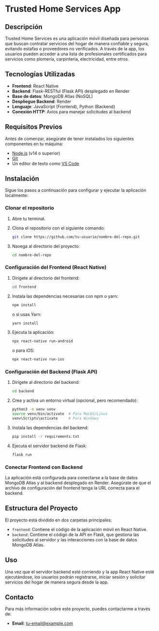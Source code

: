 # Trusted Home Services App

## Descripción

Trusted Home Services es una aplicación móvil diseñada para personas que buscan contratar servicios del hogar de manera confiable y segura, evitando estafas o proveedores no verificados. A través de la app, los usuarios pueden acceder a una lista de profesionales certificados para servicios como plomería, carpintería, electricidad, entre otros.

## Tecnologías Utilizadas

- **Frontend**: React Native
- **Backend**: Flask-RESTful (Flask API) desplegado en Render
- **Base de datos**: MongoDB Atlas (NoSQL)
- **Despliegue Backend**: Render
- **Lenguaje**: JavaScript (Frontend), Python (Backend)
- **Conexión HTTP**: Axios para manejar solicitudes al backend

## Requisitos Previos

Antes de comenzar, asegúrate de tener instalados los siguientes componentes en tu máquina:

- [Node.js](https://nodejs.org/) (v14 o superior)
- [Git](https://git-scm.com/)
- Un editor de texto como [VS Code](https://code.visualstudio.com/)

## Instalación

Sigue los pasos a continuación para configurar y ejecutar la aplicación localmente:

### Clonar el repositorio

1. Abre tu terminal.
2. Clona el repositorio con el siguiente comando:

    ```bash
    git clone https://github.com/tu-usuario/nombre-del-repo.git
    ```
3. Navega al directorio del proyecto:

    ```bash
    cd nombre-del-repo
    ```

### Configuración del Frontend (React Native)

1. Dirígete al directorio del frontend:

    ```bash
    cd frontend
    ```

2. Instala las dependencias necesarias con npm o yarn:

    ```bash
    npm install
    ```

    o si usas Yarn:

    ```bash
    yarn install
    ```

3. Ejecuta la aplicación:

    ```bash
    npx react-native run-android
    ```

    o para iOS:

    ```bash
    npx react-native run-ios
    ```

### Configuración del Backend (Flask API)

1. Dirígete al directorio del backend:

    ```bash
    cd backend
    ```

2. Crea y activa un entorno virtual (opcional, pero recomendado):

    ```bash
    python3 -m venv venv
    source venv/bin/activate  # Para MacOS/Linux
    venv\Scripts\activate     # Para Windows
    ```

3. Instala las dependencias del backend:

    ```bash
    pip install -r requirements.txt
    ```

4. Ejecuta el servidor backend de Flask:

    ```bash
    flask run
    ```

### Conectar Frontend con Backend

La aplicación está configurada para conectarse a la base de datos MongoDB Atlas y al backend desplegado en Render. Asegúrate de que el archivo de configuración del frontend tenga la URL correcta para el backend.

## Estructura del Proyecto

El proyecto está dividido en dos carpetas principales:

- `frontend`: Contiene el código de la aplicación móvil en React Native.
- `backend`: Contiene el código de la API en Flask, que gestiona las solicitudes al servidor y las interacciones con la base de datos MongoDB Atlas.

## Uso

Una vez que el servidor backend esté corriendo y la app React Native esté ejecutándose, los usuarios podrán registrarse, iniciar sesión y solicitar servicios del hogar de manera segura desde la app.

## Contacto

Para más información sobre este proyecto, puedes contactarme a través de:

- **Email**: tu-email@example.com
